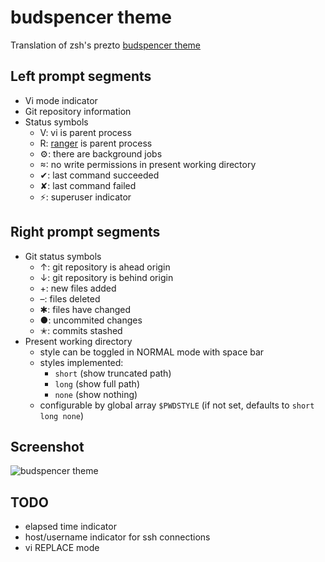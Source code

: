 # budspencer theme

Translation of zsh's prezto [budspencer theme][budspencer]

## Left prompt segments

- Vi mode indicator
- Git repository information
- Status symbols
  * V: vi is parent process
  * R: [ranger][ranger] is parent process
  * ⚙: there are background jobs
  * : no write permissions in present working directory
  * ✔: last command succeeded
  * ✘: last command failed
  * ⚡: superuser indicator

## Right prompt segments
- Git status symbols
  * ↑: git repository is ahead origin
  * ↓: git repository is behind origin
  * +: new files added
  * –: files deleted
  * ✱: files have changed
  * ●: uncommited changes
  * ✭: commits stashed
- Present working directory
  * style can be toggled in NORMAL mode with space bar
  * styles implemented:
    - `short` (show truncated path)
    - `long` (show full path)
    - `none` (show nothing)
  * configurable by global array `$PWDSTYLE` (if not set, defaults to `short long none`)

## Screenshot

![budspencer theme][screenshot]

## TODO

- elapsed time indicator
- host/username indicator for ssh connections
- vi REPLACE mode

[budspencer]: https://github.com/tannhuber/prezto
[ranger]: http://ranger.nongnu.org/
[screenshot]: https://raw.githubusercontent.com/tannhuber/prezto/master/screenshots/budspencer.png
